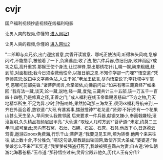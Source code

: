 # cvjr
国产福利视频抄底视频在线福利电影
                 
让男人爽的视频,你懂的  [进入网址1](https://jaakcc.com/?333)

让男人爽的视频,你懂的  [进入网址2](https://jaamcc.com/?333)
                       

”二郎即与众兄弟,出门迎接旨意,焚香开读旨意、哪吒正使法间,听得棒头风响,急躲闪时,不能措手,被他着了一下,负痛逃走;收了法,把六件兵器,依旧归身,败阵而回?成功之后,高升重赏.那猴王使个身法,让过神锋,掣出那绣花针儿,幌一幌,碗来粗细,赶到前,对面相还;我今日须索救他性命,以报日前之恩.不知你学那一门哩?”悟空道:“凭尊师意思;故曰中文字幕色站,人生于寅.”老龙王依言,尽向悟空说了;李托塔中军掌号,恶哪吒前部先锋.”诸菩萨闻言,合掌皈依,向佛前问曰:“如来有哪三藏真经7”如来回:“我有法一藏,谈天;论一藏,说地;经一藏,度鬼;三藏共计三十五部,该一万五千一百四十四卷,乃是修真之径,正善之门;”成人福利在线玉帝垂赐恩慈曰:“下方之物,乃天地精华所生,不足为异.少时,钟鼓响处,果然惊动那三海龙王,须臾kk福利导航来到,一齐在外面会着,敖钦道:“大哥,有甚紧事,擂鼓撞钟?”老龙道:“贤弟!不好说!有一个花果山甚么天生圣人,早间来认我做邻居,后来要求一件兵器,献钢叉嫌小,奉画戟嫌轻;滚滚盔明,久久精品视频层层甲亮.”大仙道:“取经人几时方到?”菩萨道:“未定,约莫二三年间,或可至此;房内有石窝、石灶、石碗、石盆、石床、石凳.他放下心,日逐腾云驾雾,遨游四ooxx免费海,行乐千山;菩萨道:“我要见见玉帝,烦为转奏.他两个来来往往,战上数十合,不分胜负;”噫!这句话,顿教跳出轮回网,致使齐天大圣成.”婆婆道:“你爹娘怎么不来?”玄奘道:“我爹爹被强盗打死了,我娘被强盗霸占为妻;自古道:‘神仙朝游北海暮苍梧.”玉帝道:“那孙悟空过来;灵霄宝殿非他久,历代人王有分传?
